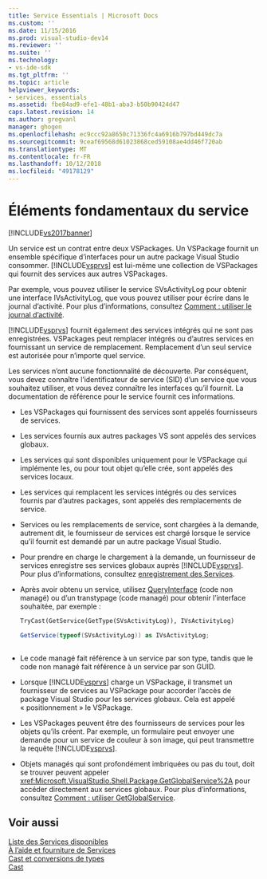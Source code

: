 ```yaml
---
title: Service Essentials | Microsoft Docs
ms.custom: ''
ms.date: 11/15/2016
ms.prod: visual-studio-dev14
ms.reviewer: ''
ms.suite: ''
ms.technology:
- vs-ide-sdk
ms.tgt_pltfrm: ''
ms.topic: article
helpviewer_keywords:
- services, essentials
ms.assetid: fbe84ad9-efe1-48b1-aba3-b50b90424d47
caps.latest.revision: 14
ms.author: gregvanl
manager: ghogen
ms.openlocfilehash: ec9ccc92a8650c71336fc4a6916b797bd449dc7a
ms.sourcegitcommit: 9ceaf69568d61023868ced59108ae4dd46f720ab
ms.translationtype: MT
ms.contentlocale: fr-FR
ms.lasthandoff: 10/12/2018
ms.locfileid: "49178129"
---
```

# <a name="service-essentials"></a>Éléments fondamentaux du service
[!INCLUDE[vs2017banner](../../includes/vs2017banner.md)]

Un service est un contrat entre deux VSPackages. Un VSPackage fournit un ensemble spécifique d’interfaces pour un autre package Visual Studio consommer. [!INCLUDE[vsprvs](../../includes/vsprvs-md.md)] est lui-même une collection de VSPackages qui fournit des services aux autres VSPackages.  
  
 Par exemple, vous pouvez utiliser le service SVsActivityLog pour obtenir une interface IVsActivityLog, que vous pouvez utiliser pour écrire dans le journal d’activité. Pour plus d’informations, consultez [Comment : utiliser le journal d’activité](../../extensibility/how-to-use-the-activity-log.md).  
  
 [!INCLUDE[vsprvs](../../includes/vsprvs-md.md)] fournit également des services intégrés qui ne sont pas enregistrées. VSPackages peut remplacer intégrés ou d’autres services en fournissant un service de remplacement. Remplacement d’un seul service est autorisée pour n’importe quel service.  
  
 Les services n’ont aucune fonctionnalité de découverte. Par conséquent, vous devez connaître l’identificateur de service (SID) d’un service que vous souhaitez utiliser, et vous devez connaître les interfaces qu’il fournit. La documentation de référence pour le service fournit ces informations.  
  
-   Les VSPackages qui fournissent des services sont appelés fournisseurs de services.  
  
-   Les services fournis aux autres packages VS sont appelés des services globaux.  
  
-   Les services qui sont disponibles uniquement pour le VSPackage qui implémente les, ou pour tout objet qu’elle crée, sont appelés des services locaux.  
  
-   Les services qui remplacent les services intégrés ou des services fournis par d’autres packages, sont appelés des remplacements de service.  
  
-   Services ou les remplacements de service, sont chargées à la demande, autrement dit, le fournisseur de services est chargé lorsque le service qu’il fournit est demandé par un autre package Visual Studio.  
  
-   Pour prendre en charge le chargement à la demande, un fournisseur de services enregistre ses services globaux auprès [!INCLUDE[vsprvs](../../includes/vsprvs-md.md)]. Pour plus d’informations, consultez [enregistrement des Services](../../misc/registering-services.md).  
  
-   Après avoir obtenu un service, utilisez [QueryInterface](http://msdn.microsoft.com/library/62fce95e-aafa-4187-b50b-e6611b74c3b3) (code non managé) ou d’un transtypage (code managé) pour obtenir l’interface souhaitée, par exemple :  
  
    ```vb  
    TryCast(GetService(GetType(SVsActivityLog)), IVsActivityLog)  
    ```  
  
    ```csharp  
    GetService(typeof(SVsActivityLog)) as IVsActivityLog;  
  
    ```  
  
-   Le code managé fait référence à un service par son type, tandis que le code non managé fait référence à un service par son GUID.  
  
-   Lorsque [!INCLUDE[vsprvs](../../includes/vsprvs-md.md)] charge un VSPackage, il transmet un fournisseur de services au VSPackage pour accorder l’accès de package Visual Studio pour les services globaux. Cela est appelé « positionnement » le VSPackage.  
  
-   Les VSPackages peuvent être des fournisseurs de services pour les objets qu’ils créent. Par exemple, un formulaire peut envoyer une demande pour un service de couleur à son image, qui peut transmettre la requête [!INCLUDE[vsprvs](../../includes/vsprvs-md.md)].  
  
-   Objets managés qui sont profondément imbriquées ou pas du tout, doit se trouver peuvent appeler <xref:Microsoft.VisualStudio.Shell.Package.GetGlobalService%2A> pour accéder directement aux services globaux. Pour plus d’informations, consultez [Comment : utiliser GetGlobalService](../../misc/how-to-use-getglobalservice.md).  
  
## <a name="see-also"></a>Voir aussi  
 [Liste des Services disponibles](../../extensibility/internals/list-of-available-services.md)   
 [À l’aide et fourniture de Services](../../extensibility/using-and-providing-services.md)   
 [Cast et conversions de types](http://msdn.microsoft.com/library/568df58a-d292-4b55-93ba-601578722878)   
 [Cast](http://msdn.microsoft.com/library/3dbeb06e-2f4b-4693-832d-624bc8ec95de)

